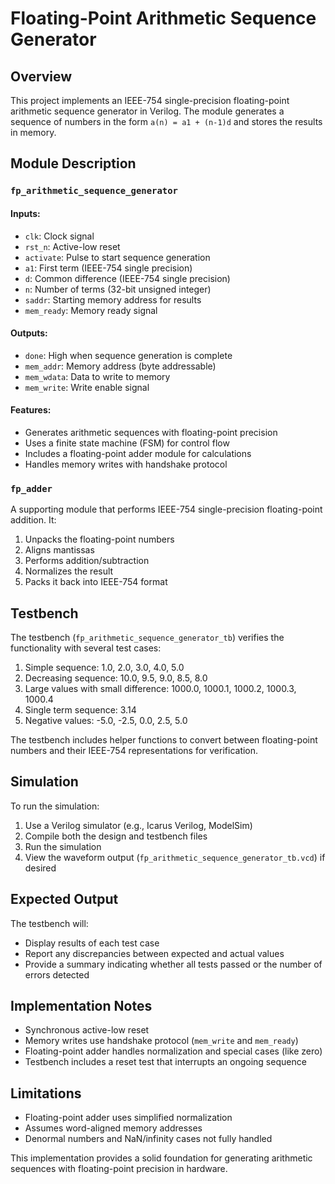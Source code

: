 # Floating-Point Arithmetic Sequence Generator

## Overview
This project implements an IEEE-754 single-precision floating-point arithmetic sequence generator in Verilog. The module generates a sequence of numbers in the form `a(n) = a1 + (n-1)d` and stores the results in memory.

## Module Description

### `fp_arithmetic_sequence_generator`
#### Inputs:
- `clk`: Clock signal
- `rst_n`: Active-low reset
- `activate`: Pulse to start sequence generation
- `a1`: First term (IEEE-754 single precision)
- `d`: Common difference (IEEE-754 single precision)
- `n`: Number of terms (32-bit unsigned integer)
- `saddr`: Starting memory address for results
- `mem_ready`: Memory ready signal

#### Outputs:
- `done`: High when sequence generation is complete
- `mem_addr`: Memory address (byte addressable)
- `mem_wdata`: Data to write to memory
- `mem_write`: Write enable signal

#### Features:
- Generates arithmetic sequences with floating-point precision
- Uses a finite state machine (FSM) for control flow
- Includes a floating-point adder module for calculations
- Handles memory writes with handshake protocol

### `fp_adder`
A supporting module that performs IEEE-754 single-precision floating-point addition. It:
1. Unpacks the floating-point numbers
2. Aligns mantissas
3. Performs addition/subtraction
4. Normalizes the result
5. Packs it back into IEEE-754 format

## Testbench
The testbench (`fp_arithmetic_sequence_generator_tb`) verifies the functionality with several test cases:

1. Simple sequence: 1.0, 2.0, 3.0, 4.0, 5.0
2. Decreasing sequence: 10.0, 9.5, 9.0, 8.5, 8.0
3. Large values with small difference: 1000.0, 1000.1, 1000.2, 1000.3, 1000.4
4. Single term sequence: 3.14
5. Negative values: -5.0, -2.5, 0.0, 2.5, 5.0

The testbench includes helper functions to convert between floating-point numbers and their IEEE-754 representations for verification.

## Simulation
To run the simulation:
1. Use a Verilog simulator (e.g., Icarus Verilog, ModelSim)
2. Compile both the design and testbench files
3. Run the simulation
4. View the waveform output (`fp_arithmetic_sequence_generator_tb.vcd`) if desired

## Expected Output
The testbench will:
- Display results of each test case
- Report any discrepancies between expected and actual values
- Provide a summary indicating whether all tests passed or the number of errors detected

## Implementation Notes
- Synchronous active-low reset
- Memory writes use handshake protocol (`mem_write` and `mem_ready`)
- Floating-point adder handles normalization and special cases (like zero)
- Testbench includes a reset test that interrupts an ongoing sequence

## Limitations
- Floating-point adder uses simplified normalization
- Assumes word-aligned memory addresses
- Denormal numbers and NaN/infinity cases not fully handled

This implementation provides a solid foundation for generating arithmetic sequences with floating-point precision in hardware.
